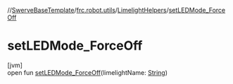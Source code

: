 //[SwerveBaseTemplate](../../../index.md)/[frc.robot.utils](../index.md)/[LimelightHelpers](index.md)/[setLEDMode_ForceOff](set-l-e-d-mode_-force-off.md)

# setLEDMode_ForceOff

[jvm]\
open fun [setLEDMode_ForceOff](set-l-e-d-mode_-force-off.md)(limelightName: [String](https://docs.oracle.com/javase/8/docs/api/java/lang/String.html))
